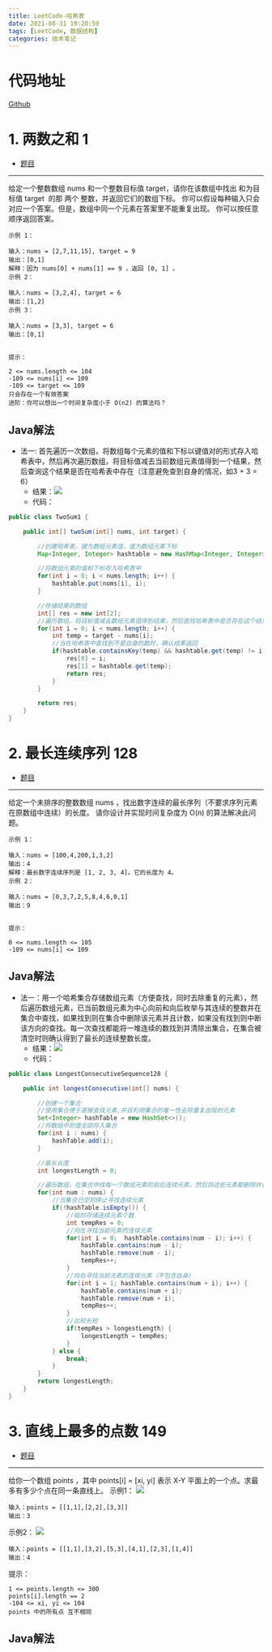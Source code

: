 ```yaml
---
title: LeetCode-哈希表
date: 2021-08-31 19:20:59
tags: [LeetCode, 数据结构]
categories: 技术笔记
---
```


# 代码地址

[Github](https://github.com/zestaken/newblog/tree/master/%E6%8A%80%E6%9C%AF%E7%AC%94%E8%AE%B0/LeetCode/Code/src/main/java/hashTable)

# 1. 两数之和 1

* [题目](https://leetcode-cn.com/problems/two-sum/)
---
给定一个整数数组 nums 和一个整数目标值 target，请你在该数组中找出 和为目标值 target  的那 两个 整数，并返回它们的数组下标。
你可以假设每种输入只会对应一个答案。但是，数组中同一个元素在答案里不能重复出现。
你可以按任意顺序返回答案。
```
示例 1：

输入：nums = [2,7,11,15], target = 9
输出：[0,1]
解释：因为 nums[0] + nums[1] == 9 ，返回 [0, 1] 。
示例 2：

输入：nums = [3,2,4], target = 6
输出：[1,2]
示例 3：

输入：nums = [3,3], target = 6
输出：[0,1]
 

提示：

2 <= nums.length <= 104
-109 <= nums[i] <= 109
-109 <= target <= 109
只会存在一个有效答案
进阶：你可以想出一个时间复杂度小于 O(n2) 的算法吗？
```

## Java解法

* 法一: 首先遍历一次数组，将数组每个元素的值和下标以键值对的形式存入哈希表中，然后再次遍历数组，将目标值减去当前数组元素值得到一个结果，然后查询这个结果是否在哈希表中存在（注意避免查到自身的情况，如3 + 3 = 6）
  * 结果：![](https://zjpicture.oss-cn-beijing.aliyuncs.com/img/20210831215434.png)
  * 代码：
```java
public class TwoSum1 {

    public int[] twoSum(int[] nums, int target) {

        //创建哈希表，键为数组元素值，值为数组元素下标
        Map<Integer, Integer> hashtable = new HashMap<Integer, Integer>();

        //将数组元素的值和下标存入哈希表中
        for(int i = 0; i < nums.length; i++) {
            hashtable.put(nums[i], i);
        }

        //存储结果的数组
        int[] res = new int[2];
        //遍历数组，将目标值减去数组元素值得到结果，然后查找哈希表中是否存在这个结果
        for(int i = 0; i < nums.length; i++) {
            int temp = target - nums[i];
            //当在哈希表中查找到不是自身的数时，确认结果返回
            if(hashtable.containsKey(temp) && hashtable.get(temp) != i) {
                res[0] = i;
                res[1] = hashtable.get(temp);
                return res;
            }
        }

        return res;
    }
}
```

# 2. 最长连续序列 128

* [题目](https://leetcode-cn.com/problems/longest-consecutive-sequence/)
---
给定一个未排序的整数数组 nums ，找出数字连续的最长序列（不要求序列元素在原数组中连续）的长度。
请你设计并实现时间复杂度为 O(n) 的算法解决此问题。
```
示例 1：

输入：nums = [100,4,200,1,3,2]
输出：4
解释：最长数字连续序列是 [1, 2, 3, 4]。它的长度为 4。
示例 2：

输入：nums = [0,3,7,2,5,8,4,6,0,1]
输出：9
 

提示：

0 <= nums.length <= 105
-109 <= nums[i] <= 109
```

## Java解法

* 法一：用一个哈希集合存储数组元素（方便查找，同时去除重复的元素），然后遍历数组元素，已当前数组元素为中心向前和向后枚举与其连续的整数并在集合中查找，如果找到则在集合中删除该元素并且计数，如果没有找到则中断该方向的查找。每一次查找都能将一堆连续的数找到并清除出集合，在集合被清空时则确认得到了最长的连续整数长度。
  * 结果：![](https://zjpicture.oss-cn-beijing.aliyuncs.com/img/20210831231239.png)
  * 代码：
```java
public class LongestConsecutiveSequence128 {

    public int longestConsecutive(int[] nums) {

        //创建一个集合
        //使用集合便于直接查找元素,并且利用集合的唯一性去除重复出现的元素
        Set<Integer> hashTable = new HashSet<>();
        //将数组中的值全部存入集合
        for(int i : nums) {
            hashTable.add(i);
        }

        //最长长度
        int longestLength = 0;

        //遍历数组，在集合中找每一个数组元素的前后连续元素，然后将这些元素都删除并记录数量
        for(int num : nums) {
            //当集合已空则停止寻找连续元素
            if(!hashTable.isEmpty()) {
                //临时存储连续元素个数
                int tempRes = 0;
                //向左寻找当前元素的连续元素
                for(int i = 0;  hashTable.contains(num - i); i++) {
                    hashTable.contains(num - i);
                    hashTable.remove(num - i);
                    tempRes++;
                }
                //向右寻找当前元素的连续元素（不包含自身)
                for(int i = 1; hashTable.contains(num + i); i++) {
                    hashTable.contains(num + i);
                    hashTable.remove(num + i);
                    tempRes++;
                }
                //比较长短
                if(tempRes > longestLength) {
                    longestLength = tempRes;
                }
            } else {
                break;
            }
        }
        return longestLength;
    }
}
````

# 3. 直线上最多的点数 149

* [题目](https://leetcode-cn.com/problems/max-points-on-a-line/)
---
给你一个数组 points ，其中 points[i] = [xi, yi] 表示 X-Y 平面上的一个点。求最多有多少个点在同一条直线上。
示例1：
![](https://zjpicture.oss-cn-beijing.aliyuncs.com/img/20210831232314.png)
```
输入：points = [[1,1],[2,2],[3,3]]
输出：3
```
示例2：
![](https://zjpicture.oss-cn-beijing.aliyuncs.com/img/20210831232354.png)
```
输入：points = [[1,1],[3,2],[5,3],[4,1],[2,3],[1,4]]
输出：4
```
提示：
```
1 <= points.length <= 300
points[i].length == 2
-104 <= xi, yi <= 104
points 中的所有点 互不相同
```

## Java解法

